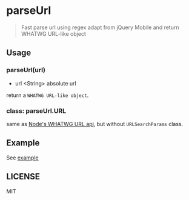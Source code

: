 # parseUrl

> Fast parse url using regex adapt from jQuery Mobile and return WHATWG URL-like object

## Usage

### parseUrl(url)

* url \<String> absolute url

return a `WHATWG URL-like object`.

### class: parseUrl.URL

same as [Node's WHATWG URL api](https://nodejs.org/dist/latest-v8.x/docs/api/url.html#url_the_whatwg_url_api), but without `URLSearchParams` class.

## Example

See [example](example.js)

## LICENSE

MIT
